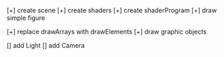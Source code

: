 [+] create scene
[+] create shaders
[+] create shaderProgram
[+] draw simple figure

[+] replace drawArrays with drawElements
[+] draw graphic objects

[] add Light
[] add Camera
